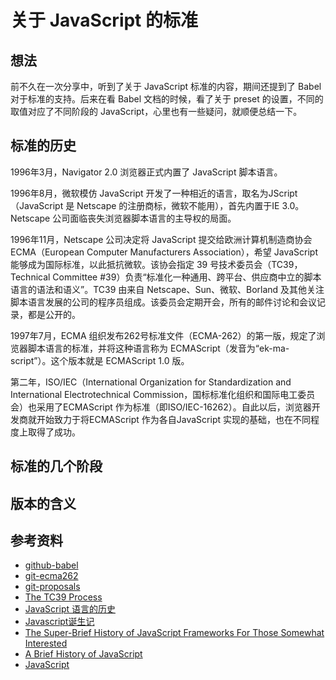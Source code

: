 # 关于 JavaScript 的标准
## 想法
前不久在一次分享中，听到了关于 JavaScript 标准的内容，期间还提到了 Babel 对于标准的支持。后来在看 Babel 文档的时候，看了关于 preset 的设置，不同的取值对应了不同阶段的 JavaScript，心里也有一些疑问，就顺便总结一下。

## 标准的历史
1996年3月，Navigator 2.0 浏览器正式内置了 JavaScript 脚本语言。

1996年8月，微软模仿 JavaScript 开发了一种相近的语言，取名为JScript（JavaScript 是 Netscape 的注册商标，微软不能用），首先内置于IE 3.0。Netscape 公司面临丧失浏览器脚本语言的主导权的局面。

1996年11月，Netscape 公司决定将 JavaScript 提交给欧洲计算机制造商协会 ECMA（European Computer Manufacturers Association），希望 JavaScript 能够成为国际标准，以此抵抗微软。该协会指定 39 号技术委员会（TC39，Technical Committee #39）负责“标准化一种通用、跨平台、供应商中立的脚本语言的语法和语义”。TC39 由来自 Netscape、Sun、微软、Borland 及其他关注脚本语言发展的公司的程序员组成。该委员会定期开会，所有的邮件讨论和会议记录，都是公开的。

1997年7月，ECMA 组织发布262号标准文件（ECMA-262）的第一版，规定了浏览器脚本语言的标准，并将这种语言称为 ECMAScript（发音为“ek-ma-script”）。这个版本就是 ECMAScript 1.0 版。

第二年，ISO/IEC（International Organization for Standardization and International Electrotechnical Commission，国标标准化组织和国际电工委员会）也采用了ECMAScript 作为标准（即ISO/IEC-16262）。自此以后，浏览器开发商就开始致力于将ECMAScript 作为各自JavaScript 实现的基础，也在不同程度上取得了成功。
## 标准的几个阶段

## 版本的含义

## 参考资料
- [github-babel][url-babel]
- [git-ecma262](https://github.com/tc39/ecma262)
- [git-proposals](https://github.com/tc39/proposals)
- [The TC39 Process](https://tc39.github.io/process-document/)
- [JavaScript 语言的历史](https://wangdoc.com/javascript/basic/history.html)
- [Javascript诞生记](http://www.ruanyifeng.com/blog/2011/06/birth_of_javascript.html)
- [The Super-Brief History of JavaScript Frameworks For Those Somewhat Interested](https://dev.to/_adam_barker/the-super-brief-history-of-javascript-frameworks-for-those-somewhat-interested-3m82)
- [A Brief History of JavaScript](https://auth0.com/blog/a-brief-history-of-javascript/)
- [JavaScript](https://en.wikipedia.org/wiki/JavaScript)

<!-- 参考资料 -->
[url-babel]:https://github.com/babel/babel
[url-babel-github-io]:https://babeljs.io/
[url-babel-user-handbook]:https://github.com/jamiebuilds/babel-handbook/blob/master/translations/zh-Hans/user-handbook.md
[url-webpack]:https://webpack.js.org/concepts/
[url-blog1]:http://www.hangge.com/blog/cache/detail_1688.html

